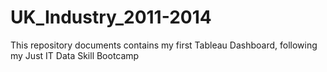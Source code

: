# UK_Industry_2011-2014
This repository documents contains my first Tableau Dashboard, following my Just IT Data Skill Bootcamp
